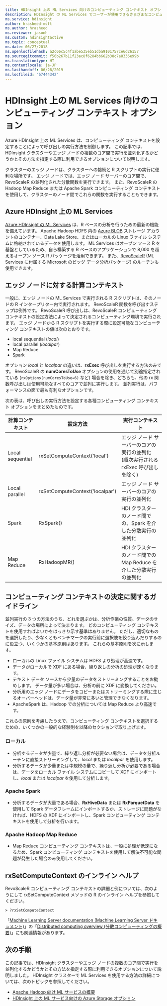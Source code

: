 ```yaml
---
title: HDInsight 上の ML Services 向けのコンピューティング コンテキスト オプション - Azure
description: HDInsight の ML Services でユーザーが使用できるさまざまなコンピューティング コンテキスト オプションについて説明します。
ms.service: hdinsight
author: hrasheed-msft
ms.author: hrasheed
ms.reviewer: jasonh
ms.custom: hdinsightactive
ms.topic: conceptual
ms.date: 06/27/2018
ms.openlocfilehash: a2c66c5c4f1abe535eb51dba9101757ce6d26157
ms.sourcegitcommit: f56b267b11f23ac8f6284bb662b38c7a8336e99b
ms.translationtype: HT
ms.contentlocale: ja-JP
ms.lasthandoff: 06/28/2019
ms.locfileid: "67444342"
---
```

# <a name="compute-context-options-for-ml-services-on-hdinsight"></a>HDInsight 上の ML Services 向けのコンピューティング コンテキスト オプション

Azure HDInsight 上の ML Services は、コンピューティング コンテキストを設定することによって呼び出しの実行方法を制御します。 この記事では、HDInsight クラスターやエッジ ノードの複数のコア間で実行を並列化するかどうかとその方法を指定する際に利用できるオプションについて説明します。

クラスターのエッジ ノードは、クラスターへの接続と R スクリプトの実行に便利な場所です。 エッジ ノードでは、エッジ ノード サーバーのコア間で、RevoScaleR の並列化された分散関数を実行できます。 また、RevoScaleR の Hadoop Map Reduce または Apache Spark コンピューティング コンテキストを使用して、クラスターのノード間でこれらの関数を実行することもできます。

## <a name="ml-services-on-azure-hdinsight"></a>Azure HDInsight 上の ML Services
[Azure HDInsight の ML Services](r-server-overview.md) は、R ベースの分析を行うための最新の機能を備えています。 Apache Hadoop HDFS 内の [Azure BLOB](../../storage/common/storage-introduction.md "Azure Blob Storage") ストレージ アカウントのコンテナー、Data Lake Store、またはローカルの Linux ファイル システムに格納されているデータを使用します。 ML Services はオープン ソース R を基盤としているため、自ら構築する R ベースのアプリケーションで 8,000 を超えるオープン ソース R パッケージを活用できます。 また、[RevoScaleR](https://docs.microsoft.com/machine-learning-server/r-reference/revoscaler/revoscaler) (ML Services に付属する Microsoft のビッグ データ分析パッケージ) のルーチンも使用できます。  

## <a name="compute-contexts-for-an-edge-node"></a>エッジ ノードに対する計算コンテキスト
一般に、エッジ ノードの ML Services で実行される R スクリプトは、そのノードの R インタープリター内で実行されます。 RevoScaleR 関数を呼び出すステップは例外です。 RevoScaleR 呼び出しは、RevoScaleR コンピューティング コンテキストの設定方法によって決定されるコンピューティング環境で実行されます。  エッジ ノードから R スクリプトを実行する際に設定可能なコンピューティング コンテキストの値は次のとおりです。

- local sequential (*local*)
- local parallel (*localpar*)
- Map Reduce
- Spark

オプション *local* と *localpar* の違いは、**rxExec** 呼び出しを実行する方法のみです。 RevoScaleR の **numCoresToUse** オプションの使用を通じて別途指定されている (`rxOptions(numCoresToUse=6)` など) 場合を除き、どちらも、他の rx 関数呼び出しは使用可能なすべてのコアで並列に実行します。 並列実行は、パフォーマンスの面で最も有利なオプションです。

次の表は、呼び出しの実行方法を設定する各種コンピューティング コンテキスト オプションをまとめたものです。

| 計算コンテキスト  | 設定方法                      | 実行コンテキスト                        |
| ---------------- | ------------------------------- | ---------------------------------------- |
| Local sequential | rxSetComputeContext('local')    | エッジ ノード サーバーのコアの実行の並列化 (順次実行される rxExec 呼び出しを除く) |
| Local parallel   | rxSetComputeContext('localpar') | エッジ ノード サーバーのコアの実行の並列化 |
| Spark            | RxSpark()                       | HDI クラスターのノード間での、Spark を介した分散実行の並列化 |
| Map Reduce       | RxHadoopMR()                    | HDI クラスターのノード間での Map Reduce を介した分散実行の並列化 |

## <a name="guidelines-for-deciding-on-a-compute-context"></a>コンピューティング コンテキストの決定に関するガイドライン

並列実行の 3 つの方法のうち、どれを選ぶかは、分析作業の性質、データのサイズ、データの場所によって決まります。 どのコンピューティング コンテキストを使用すればよいかをはっきり示す基準はありません。 ただし、適切なものを選択したり、少なくともベンチマークの実行前に選択肢を絞り込んだりするのに役立つ、いくつかの基本原則はあります。 これらの基本原則を次に示します。

- ローカルの Linux ファイル システムは HDFS より処理が高速です。
- データがローカルで XDF にある場合、繰り返しの分析の処理が速くなります。
- テキスト データ ソースから少量のデータをストリーミングすることをお勧めします。 データ量が多い場合は、分析の前に XDF に変換してください。
- 分析用のエッジ ノードにデータをコピーまたはストリーミングする際に生じるオーバーヘッドは、データ量が非常に多いと管理できなくなります。
- ApacheSpark は、Hadoop での分析については Map Reduce より高速です。

これらの原則を考慮したうえで、コンピューティング コンテキストを選択するための、いくつかの一般的な経験則を以降のセクションで取り上げます。

### <a name="local"></a>ローカル
* 分析するデータが少量で、繰り返し分析が必要ない場合は、データを分析ルーチンに直接ストリーミングして、*local* または *localpar* を使用します。
* 分析するデータが少量または中規模の量で、繰り返し分析が必要である場合は、データをローカル ファイル システムにコピーして XDF にインポートし、*local* または *localpar* を使用して分析します。

### <a name="apache-spark"></a>Apache Spark
* 分析するデータが大量である場合、**RxHiveData** または **RxParquetData** を使用して Spark データフレームにインポートするか、ストレージに問題がなければ、HDFS の XDF にインポートし、Spark コンピューティング コンテキストを使用して分析を行います。

### <a name="apache-hadoop-map-reduce"></a>Apache Hadoop Map Reduce
* Map Reduce コンピューティング コンテキストは、一般に処理が低速になるため、Spark コンピューティング コンテキストを使用して解決不可能な問題が発生した場合のみ使用してください。  

## <a name="inline-help-on-rxsetcomputecontext"></a>rxSetComputeContext のインライン ヘルプ
RevoScaleR コンピューティング コンテキストの詳細と例については、次のようにして rxSetComputeContext メソッドの R のインライン ヘルプを参照してください。

    > ?rxSetComputeContext

「[Machine Learning Server documentation (Machine Learning Server ドキュメント)](https://docs.microsoft.com/machine-learning-server/)」の「[Distributed computing overview (分散コンピューティングの概要)](https://docs.microsoft.com/machine-learning-server/r/how-to-revoscaler-distributed-computing)」にも関連情報があります。

## <a name="next-steps"></a>次の手順
この記事では、HDInsight クラスターやエッジ ノードの複数のコア間で実行を並列化するかどうかとその方法を指定する際に利用できるオプションについて説明しました。 HDInsight クラスターで ML Services を使用する方法の詳細については、次のトピックを参照してください。

* [Apache Hadoop 向け ML サービスの概要](r-server-overview.md)
* [HDInsight 上の ML サービス向けの Azure Storage オプション](r-server-storage.md)

